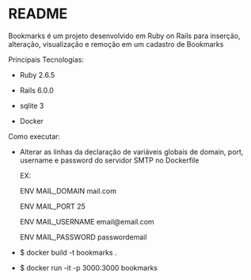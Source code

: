 # README

Bookmarks é um projeto desenvolvido em Ruby on Rails para inserção, alteração, visualização e remoção em um cadastro de Bookmarks 


Principais Tecnologias:

* Ruby 2.6.5

* Rails 6.0.0

* sqlite 3

* Docker


Como executar:
* Alterar as linhas da declaração de variáveis globais de domain, port, username e password do servidor SMTP no Dockerfile
	<p>EX:</p>
		<p>ENV MAIL_DOMAIN mail.com</p>
		<p>ENV MAIL_PORT 25</p>
		<p>ENV MAIL_USERNAME email@email.com</p>
		<p>ENV MAIL_PASSWORD passwordemail </p>

* $ docker build -t bookmarks .

* $ docker run -it -p 3000:3000 bookmarks



